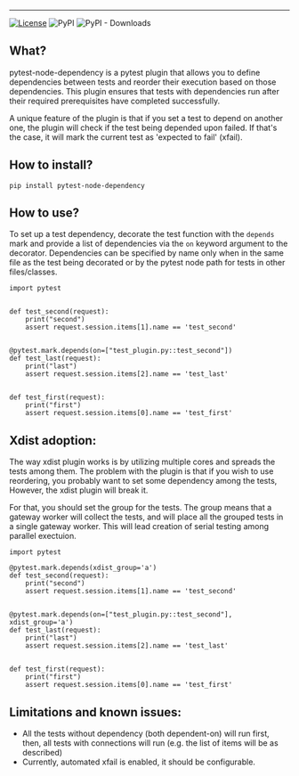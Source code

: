 ------

[![License](https://img.shields.io/badge/License-MIT-blue.svg)](https://opensource.org/license/mit)
![PyPI](https://img.shields.io/pypi/pyversions/pytest-node-dependency)
![PyPI - Downloads](https://img.shields.io/pypi/dm/pytest-node-dependency)

What?
------
pytest-node-dependency is a pytest plugin that allows you to define dependencies between tests and reorder their execution based on those dependencies. This plugin ensures that tests with dependencies run after their required prerequisites have completed successfully.

A unique feature of the plugin is that if you set a test to depend on another one, the plugin will check if the test being depended upon failed. If that's the case, it will mark the current test as 'expected to fail' (xfail).

How to install?
----------
```
pip install pytest-node-dependency
```

How to use?
-----------------------------------------------------
To set up a test dependency, decorate the test function with the `depends` mark and provide a list of dependencies via the `on` keyword argument to the decorator. Dependencies can be specified by name only when in the same file as the test being decorated or by the pytest node path for tests in other files/classes.

```
import pytest


def test_second(request):
    print("second")
    assert request.session.items[1].name == 'test_second'


@pytest.mark.depends(on=["test_plugin.py::test_second"])
def test_last(request):
    print("last")
    assert request.session.items[2].name == 'test_last'


def test_first(request):
    print("first")
    assert request.session.items[0].name == 'test_first'
```

Xdist adoption:
---------------
The way xdist plugin works is by utilizing multiple cores and spreads the tests among them.
The problem with the plugin is that if you wish to use reordering, you probably want to set some dependency among the tests,
However, the xdist plugin will break it.

For that, you should set the group for the tests. The group means that a gateway worker will collect the tests, and will 
place all the grouped tests in a single gateway worker. 
This will lead creation of serial testing among parallel exectuion.

```
import pytest

@pytest.mark.depends(xdist_group='a')
def test_second(request):
    print("second")
    assert request.session.items[1].name == 'test_second'


@pytest.mark.depends(on=["test_plugin.py::test_second"], xdist_group='a')
def test_last(request):
    print("last")
    assert request.session.items[2].name == 'test_last'


def test_first(request):
    print("first")
    assert request.session.items[0].name == 'test_first'
```


Limitations and known issues:
-----------------------------------------------------
* All the tests without dependency (both dependent-on) will run first, then, all tests with connections will run
(e.g. the list of items will be as described)
* Currently, automated xfail is enabled, it should be configurable.
